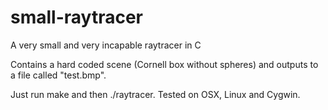 small-raytracer
===============

A very small and very incapable raytracer in C

Contains a hard coded scene (Cornell box without spheres) and outputs to a file called "test.bmp".

Just run make and then ./raytracer. Tested on OSX, Linux and Cygwin.

